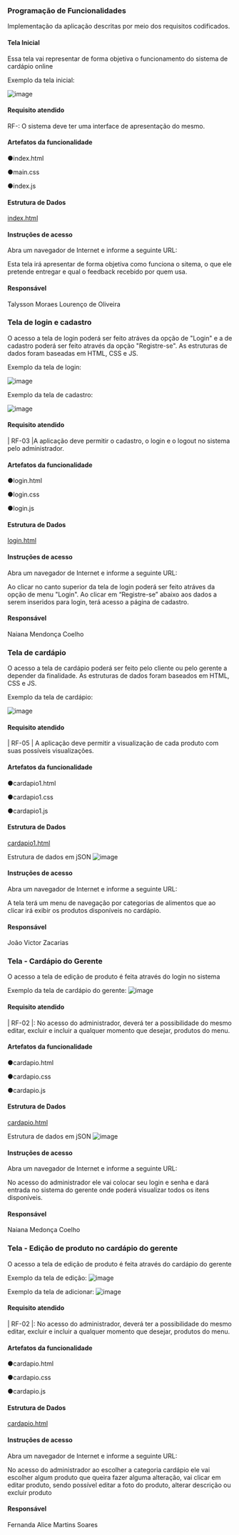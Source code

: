 ### Programação de Funcionalidades

Implementação da aplicação descritas por meio dos requisitos codificados.

#### Tela Inicial

Essa tela vai representar de forma objetiva o funcionamento do sistema de cardápio online

Exemplo da tela inicial:

![image](https://github.com/ICEI-PUC-Minas-PMV-ADS/pmv-ads-2023-2-e1-proj-web-t1-easymenu/assets/127908761/2c9e2cfa-eb1b-4cc6-9462-f2bda62555cd)

#### Requisito atendido

RF-: O sistema deve ter uma interface de apresentação do mesmo.


#### Artefatos da funcionalidade

●index.html

●main.css

●index.js


#### Estrutura de Dados

[index.html](https://github.com/ICEI-PUC-Minas-PMV-ADS/pmv-ads-2023-2-e1-proj-web-t1-easymenu/blob/main/codigo-fonte/Development%20EasyMenu/index.html)


#### Instruções de acesso

Abra um navegador de Internet e informe a seguinte URL: 

Esta tela irá apresentar de forma objetiva como funciona o sitema, o que ele pretende entregar e qual o feedback recebido por quem usa.


#### Responsável
Talysson Moraes Lourenço de Oliveira


### Tela de login e cadastro


O acesso a tela de login poderá ser feito atráves da opção de "Login" e a de cadastro poderá ser feito através da opção "Registre-se". As estruturas de dados foram baseadas em HTML, CSS e JS.

Exemplo da tela de login: 


![image](https://github.com/ICEI-PUC-Minas-PMV-ADS/pmv-ads-2023-2-e1-proj-web-t1-easymenu/assets/144706915/c0c55fc3-8cd4-4ce2-abd8-89ecdc1d55ae)


Exemplo da tela de cadastro: 

![image](https://github.com/ICEI-PUC-Minas-PMV-ADS/pmv-ads-2023-2-e1-proj-web-t1-easymenu/assets/144706915/8045321e-1977-477a-b41c-c34afe8b61ab)


#### Requisito atendido

| RF-03 |A aplicação deve permitir o cadastro, o login e o logout no sistema pelo administrador.

#### Artefatos da funcionalidade

●login.html

●login.css

●login.js


#### Estrutura de Dados

[login.html](https://github.com/ICEI-PUC-Minas-PMV-ADS/pmv-ads-2023-2-e1-proj-web-t1-easymenu/blob/main/codigo-fonte/login/login.css)


#### Instruções de acesso

Abra um navegador de Internet e informe a seguinte URL: 

Ao clicar no canto superior da tela de login poderá ser feito atráves da opção de menu "Login".
Ao clicar em “Registre-se” abaixo aos dados a serem inseridos para login, terá acesso a página de cadastro.


#### Responsável
Naiana Mendonça Coelho

### Tela de cardápio 

O acesso a tela de cardápio poderá ser feito pelo cliente ou pelo gerente a depender da finalidade. As estruturas de dados foram baseados em HTML, CSS e JS.

Exemplo da tela de cardápio:

![image](https://github.com/ICEI-PUC-Minas-PMV-ADS/pmv-ads-2023-2-e1-proj-web-t1-easymenu/assets/144706915/2347dfae-6111-45ee-a973-4a3da967a8a9)

#### Requisito atendido

| RF-05 | A aplicação deve permitir a visualização de cada produto com suas possíveis visualizações.


#### Artefatos da funcionalidade

●cardapio1.html

●cardapio1.css

●cardapio1.js


#### Estrutura de Dados

[cardapio1.html](https://github.com/ICEI-PUC-Minas-PMV-ADS/pmv-ads-2023-2-e1-proj-web-t1-easymenu/blob/main/codigo-fonte/cardapio1/cardapio1.html)


Estrutura de dados em jSON
![image](https://github.com/ICEI-PUC-Minas-PMV-ADS/pmv-ads-2023-2-e1-proj-web-t1-easymenu/assets/144706915/7603462a-443d-4426-9adb-fc918771a777)

#### Instruções de acesso

Abra um navegador de Internet e informe a seguinte URL: 

A tela terá um menu de navegação por categorias de alimentos que ao clicar irá exibir os produtos disponíveis no cardápio.


#### Responsável
João Victor Zacarias


### Tela - Cardápio do Gerente 

O acesso a tela de edição de produto é feita através do login no sistema 

Exemplo da tela de cardápio do gerente:
![image](https://github.com/ICEI-PUC-Minas-PMV-ADS/pmv-ads-2023-2-e1-proj-web-t1-easymenu/assets/144706915/644ca2d3-dd52-464b-881b-01cf8cc4a792)


#### Requisito atendido

| RF-02 |: No acesso do administrador, deverá ter a possibilidade do mesmo editar, excluir e incluir a qualquer momento que desejar, produtos do menu.

#### Artefatos da funcionalidade

●cardapio.html

●cardapio.css

●cardapio.js

#### Estrutura de Dados

[cardapio.html](https://github.com/ICEI-PUC-Minas-PMV-ADS/pmv-ads-2023-2-e1-proj-web-t1-easymenu/blob/naiana_mendonca/codigo-fonte/cardapio/cardapio.html)

Estrutura de dados em jSON
![image](https://github.com/ICEI-PUC-Minas-PMV-ADS/pmv-ads-2023-2-e1-proj-web-t1-easymenu/assets/144706915/7603462a-443d-4426-9adb-fc918771a777)


#### Instruções de acesso

Abra um navegador de Internet e informe a seguinte URL:

No acesso do administrador ele vai colocar seu login e senha e dará entrada no sistema do gerente onde poderá visualizar todos os itens disponíveis.

#### Responsável

Naiana Medonça Coelho

### Tela - Edição de produto no cardápio do gerente

O acesso a tela de edição de produto é feita através do cardápio do gerente 

Exemplo da tela de edição:
![image](https://github.com/ICEI-PUC-Minas-PMV-ADS/pmv-ads-2023-2-e1-proj-web-t1-easymenu/assets/144706915/d0d641a4-7c6f-435b-990f-25eedba825c7)

Exemplo da tela de adicionar:
![image](https://github.com/ICEI-PUC-Minas-PMV-ADS/pmv-ads-2023-2-e1-proj-web-t1-easymenu/assets/144706915/fb701436-8508-4004-a2eb-07769fe470a2)


#### Requisito atendido

| RF-02 |: No acesso do administrador, deverá ter a possibilidade do mesmo editar, excluir e incluir a qualquer momento que desejar, produtos do menu.

#### Artefatos da funcionalidade

●cardapio.html

●cardapio.css

●cardapio.js

#### Estrutura de Dados

[cardapio.html](https://github.com/ICEI-PUC-Minas-PMV-ADS/pmv-ads-2023-2-e1-proj-web-t1-easymenu/blob/naiana_mendonca/codigo-fonte/cardapio/cardapio.html)



#### Instruções de acesso

Abra um navegador de Internet e informe a seguinte URL:

No acesso do administrador ao escolher a categoria cardápio ele vai escolher algum produto que queira fazer alguma alteração, vai clicar em editar produto, sendo possível editar a foto do produto, alterar descrição ou excluir produto


#### Responsável

Fernanda Alice Martins Soares

